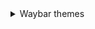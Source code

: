 <details>
   <summary> Waybar themes </summary>
   <details>
      <summary> - **Monochrome** </summary>    
      
![image](https://raw.githubusercontent.com/gkmax132/hyprland_dotfiles/refs/heads/main/images/waybar/monochrome.png)
   </details>
</details>
